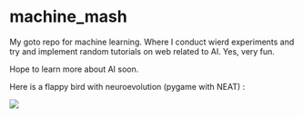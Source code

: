 # machine_mash
My goto repo for machine learning.
Where I conduct wierd experiments and try and implement random tutorials on web related to AI.
Yes, very fun.

Hope to learn more about AI soon.


Here is a flappy bird with neuroevolution (pygame with NEAT) :

![](flappyAI.gif)

